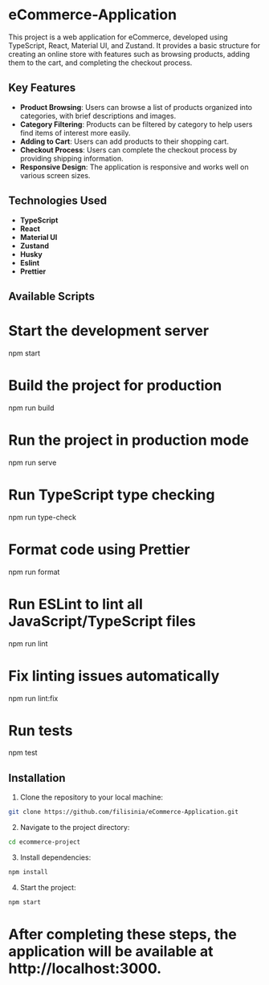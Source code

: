 # eCommerce-Application

This project is a web application for eCommerce, developed using TypeScript, React, Material UI, and Zustand. It provides a basic structure for creating an online store with features such as browsing products, adding them to the cart, and completing the checkout process.

## Key Features

- **Product Browsing**: Users can browse a list of products organized into categories, with brief descriptions and images.
- **Category Filtering**: Products can be filtered by category to help users find items of interest more easily.
- **Adding to Cart**: Users can add products to their shopping cart.
- **Checkout Process**: Users can complete the checkout process by providing shipping information.
- **Responsive Design**: The application is responsive and works well on various screen sizes.

## Technologies Used

- **TypeScript**
- **React**
- **Material UI**
- **Zustand**
- **Husky**
- **Eslint**
- **Prettier**

## Available Scripts

# Start the development server

npm start

# Build the project for production

npm run build

# Run the project in production mode

npm run serve

# Run TypeScript type checking

npm run type-check

# Format code using Prettier

npm run format

# Run ESLint to lint all JavaScript/TypeScript files

npm run lint

# Fix linting issues automatically

npm run lint:fix

# Run tests

npm test

## Installation

1. Clone the repository to your local machine:

```bash
git clone https://github.com/filisinia/eCommerce-Application.git
```

2. Navigate to the project directory:

```bash
cd ecommerce-project
```

3. Install dependencies:

```bash
npm install
```

4. Start the project:

```bash
npm start
```

# After completing these steps, the application will be available at http://localhost:3000.
